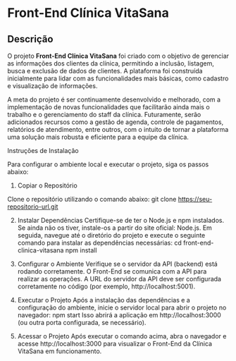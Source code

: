 # Front-End Clínica VitaSana

## Descrição

O projeto **Front-End Clínica VitaSana** foi criado com o objetivo de gerenciar as informações dos clientes da clínica, permitindo a inclusão, listagem, busca e exclusão de dados de clientes. A plataforma foi construída inicialmente para lidar com as funcionalidades mais básicas, como cadastro e visualização de informações. 

A meta do projeto é ser continuamente desenvolvido e melhorado, com a implementação de novas funcionalidades que facilitarão ainda mais o trabalho e o gerenciamento do staff da clínica. Futuramente, serão adicionados recursos como a gestão de agenda, controle de pagamentos, relatórios de atendimento, entre outros, com o intuito de tornar a plataforma uma solução mais robusta e eficiente para a equipe da clínica.

 Instruções de Instalação

Para configurar o ambiente local e executar o projeto, siga os passos abaixo:

 1. Copiar o Repositório

Clone o repositório utilizando o comando abaixo:
git clone https://seu-repositorio-url.git


2. Instalar Dependências
Certifique-se de ter o Node.js e npm instalados. Se ainda não os tiver, instale-os a partir do site oficial: Node.js.
Em seguida, navegue até o diretório do projeto e execute o seguinte comando para instalar as dependências necessárias:
cd front-end-clinica-vitasana
npm install

3. Configurar o Ambiente
Verifique se o servidor da API (backend) está rodando corretamente. O Front-End se comunica com a API para realizar as operações. A URL do servidor da API deve ser configurada corretamente no código (por exemplo, http://localhost:5001).

4. Executar o Projeto
Após a instalação das dependências e a configuração do ambiente, inicie o servidor local para abrir o projeto no navegador:
npm start
Isso abrirá a aplicação em http://localhost:3000 (ou outra porta configurada, se necessário).

5. Acessar o Projeto
Após executar o comando acima, abra o navegador e acesse http://localhost:3000 para visualizar o Front-End da Clínica VitaSana em funcionamento.

